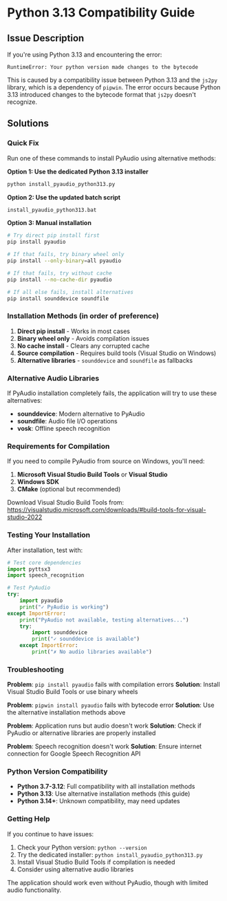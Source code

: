 # Python 3.13 Compatibility Guide

## Issue Description

If you're using Python 3.13 and encountering the error:

```
RuntimeError: Your python version made changes to the bytecode
```

This is caused by a compatibility issue between Python 3.13 and the `js2py` library, which is a dependency of `pipwin`. The error occurs because Python 3.13 introduced changes to the bytecode format that `js2py` doesn't recognize.

## Solutions

### Quick Fix

Run one of these commands to install PyAudio using alternative methods:

**Option 1: Use the dedicated Python 3.13 installer**
```bash
python install_pyaudio_python313.py
```

**Option 2: Use the updated batch script**
```bash
install_pyaudio_python313.bat
```

**Option 3: Manual installation**
```bash
# Try direct pip install first
pip install pyaudio

# If that fails, try binary wheel only
pip install --only-binary=all pyaudio

# If that fails, try without cache
pip install --no-cache-dir pyaudio

# If all else fails, install alternatives
pip install sounddevice soundfile
```

### Installation Methods (in order of preference)

1. **Direct pip install** - Works in most cases
2. **Binary wheel only** - Avoids compilation issues
3. **No cache install** - Clears any corrupted cache
4. **Source compilation** - Requires build tools (Visual Studio on Windows)
5. **Alternative libraries** - `sounddevice` and `soundfile` as fallbacks

### Alternative Audio Libraries

If PyAudio installation completely fails, the application will try to use these alternatives:

- **sounddevice**: Modern alternative to PyAudio
- **soundfile**: Audio file I/O operations
- **vosk**: Offline speech recognition

### Requirements for Compilation

If you need to compile PyAudio from source on Windows, you'll need:

1. **Microsoft Visual Studio Build Tools** or **Visual Studio**
2. **Windows SDK**
3. **CMake** (optional but recommended)

Download Visual Studio Build Tools from: https://visualstudio.microsoft.com/downloads/#build-tools-for-visual-studio-2022

### Testing Your Installation

After installation, test with:

```python
# Test core dependencies
import pyttsx3
import speech_recognition

# Test PyAudio
try:
    import pyaudio
    print("✓ PyAudio is working")
except ImportError:
    print("PyAudio not available, testing alternatives...")
    try:
        import sounddevice
        print("✓ sounddevice is available")
    except ImportError:
        print("✗ No audio libraries available")
```

### Troubleshooting

**Problem**: `pip install pyaudio` fails with compilation errors
**Solution**: Install Visual Studio Build Tools or use binary wheels

**Problem**: `pipwin install pyaudio` fails with bytecode error
**Solution**: Use the alternative installation methods above

**Problem**: Application runs but audio doesn't work
**Solution**: Check if PyAudio or alternative libraries are properly installed

**Problem**: Speech recognition doesn't work
**Solution**: Ensure internet connection for Google Speech Recognition API

### Python Version Compatibility

- **Python 3.7-3.12**: Full compatibility with all installation methods
- **Python 3.13**: Use alternative installation methods (this guide)
- **Python 3.14+**: Unknown compatibility, may need updates

### Getting Help

If you continue to have issues:

1. Check your Python version: `python --version`
2. Try the dedicated installer: `python install_pyaudio_python313.py`
3. Install Visual Studio Build Tools if compilation is needed
4. Consider using alternative audio libraries

The application should work even without PyAudio, though with limited audio functionality.
